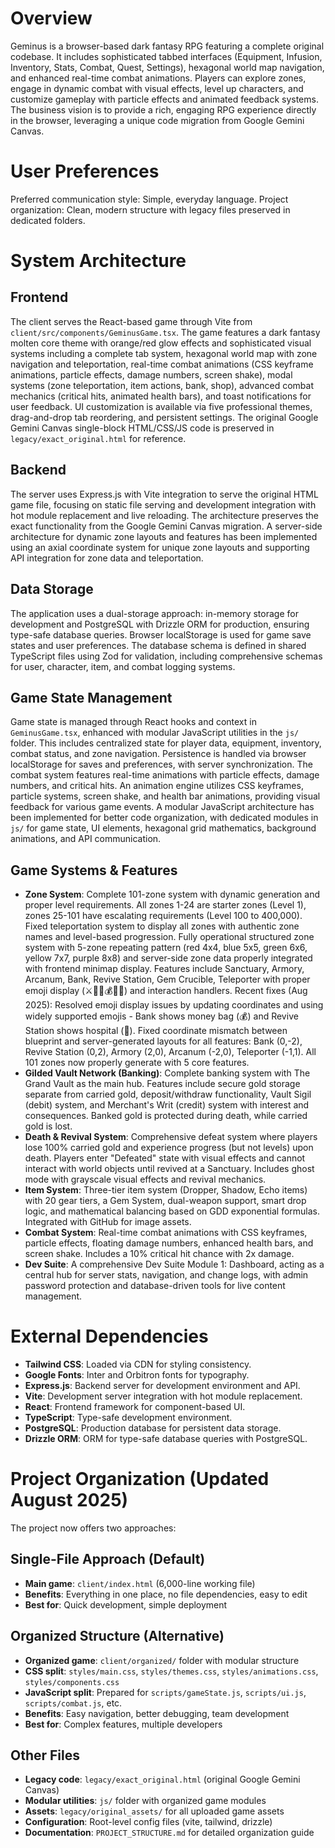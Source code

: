 # Overview
Geminus is a browser-based dark fantasy RPG featuring a complete original codebase. It includes sophisticated tabbed interfaces (Equipment, Infusion, Inventory, Stats, Combat, Quest, Settings), hexagonal world map navigation, and enhanced real-time combat animations. Players can explore zones, engage in dynamic combat with visual effects, level up characters, and customize gameplay with particle effects and animated feedback systems. The business vision is to provide a rich, engaging RPG experience directly in the browser, leveraging a unique code migration from Google Gemini Canvas.

# User Preferences
Preferred communication style: Simple, everyday language.
Project organization: Clean, modern structure with legacy files preserved in dedicated folders.

# System Architecture

## Frontend
The client serves the React-based game through Vite from `client/src/components/GeminusGame.tsx`. The game features a dark fantasy molten core theme with orange/red glow effects and sophisticated visual systems including a complete tab system, hexagonal world map with zone navigation and teleportation, real-time combat animations (CSS keyframe animations, particle effects, damage numbers, screen shake), modal systems (zone teleportation, item actions, bank, shop), advanced combat mechanics (critical hits, animated health bars), and toast notifications for user feedback. UI customization is available via five professional themes, drag-and-drop tab reordering, and persistent settings. The original Google Gemini Canvas single-block HTML/CSS/JS code is preserved in `legacy/exact_original.html` for reference.

## Backend
The server uses Express.js with Vite integration to serve the original HTML game file, focusing on static file serving and development integration with hot module replacement and live reloading. The architecture preserves the exact functionality from the Google Gemini Canvas migration. A server-side architecture for dynamic zone layouts and features has been implemented using an axial coordinate system for unique zone layouts and supporting API integration for zone data and teleportation.

## Data Storage
The application uses a dual-storage approach: in-memory storage for development and PostgreSQL with Drizzle ORM for production, ensuring type-safe database queries. Browser localStorage is used for game save states and user preferences. The database schema is defined in shared TypeScript files using Zod for validation, including comprehensive schemas for user, character, item, and combat logging systems.

## Game State Management
Game state is managed through React hooks and context in `GeminusGame.tsx`, enhanced with modular JavaScript utilities in the `js/` folder. This includes centralized state for player data, equipment, inventory, combat status, and zone navigation. Persistence is handled via browser localStorage for saves and preferences, with server synchronization. The combat system features real-time animations with particle effects, damage numbers, and critical hits. An animation engine utilizes CSS keyframes, particle systems, screen shake, and health bar animations, providing visual feedback for various game events. A modular JavaScript architecture has been implemented for better code organization, with dedicated modules in `js/` for game state, UI elements, hexagonal grid mathematics, background animations, and API communication.

## Game Systems & Features
- **Zone System**: Complete 101-zone system with dynamic generation and proper level requirements. All zones 1-24 are starter zones (Level 1), zones 25-101 have escalating requirements (Level 100 to 400,000). Fixed teleportation system to display all zones with authentic zone names and level-based progression. Fully operational structured zone system with 5-zone repeating pattern (red 4x4, blue 5x5, green 6x6, yellow 7x7, purple 8x8) and server-side zone data properly integrated with frontend minimap display. Features include Sanctuary, Armory, Arcanum, Bank, Revive Station, Gem Crucible, Teleporter with proper emoji display (⚔️🔮🌀💰🏥💎) and interaction handlers. Recent fixes (Aug 2025): Resolved emoji display issues by updating coordinates and using widely supported emojis - Bank shows money bag (💰) and Revive Station shows hospital (🏥). Fixed coordinate mismatch between blueprint and server-generated layouts for all features: Bank (0,-2), Revive Station (0,2), Armory (2,0), Arcanum (-2,0), Teleporter (-1,1). All 101 zones now properly generate with 5 core features.
- **Gilded Vault Network (Banking)**: Complete banking system with The Grand Vault as the main hub. Features include secure gold storage separate from carried gold, deposit/withdraw functionality, Vault Sigil (debit) system, and Merchant's Writ (credit) system with interest and consequences. Banked gold is protected during death, while carried gold is lost.
- **Death & Revival System**: Comprehensive defeat system where players lose 100% carried gold and experience progress (but not levels) upon death. Players enter "Defeated" state with visual effects and cannot interact with world objects until revived at a Sanctuary. Includes ghost mode with grayscale visual effects and revival mechanics.
- **Item System**: Three-tier item system (Dropper, Shadow, Echo items) with 20 gear tiers, a Gem System, dual-weapon support, smart drop logic, and mathematical balancing based on GDD exponential formulas. Integrated with GitHub for image assets.
- **Combat System**: Real-time combat animations with CSS keyframes, particle effects, floating damage numbers, enhanced health bars, and screen shake. Includes a 10% critical hit chance with 2x damage.
- **Dev Suite**: A comprehensive Dev Suite Module 1: Dashboard, acting as a central hub for server stats, navigation, and change logs, with admin password protection and database-driven tools for live content management.

# External Dependencies
- **Tailwind CSS**: Loaded via CDN for styling consistency.
- **Google Fonts**: Inter and Orbitron fonts for typography.
- **Express.js**: Backend server for development environment and API.
- **Vite**: Development server integration with hot module replacement.
- **React**: Frontend framework for component-based UI.
- **TypeScript**: Type-safe development environment.
- **PostgreSQL**: Production database for persistent data storage.
- **Drizzle ORM**: ORM for type-safe database queries with PostgreSQL.

# Project Organization (Updated August 2025)
The project now offers two approaches:

## Single-File Approach (Default)
- **Main game**: `client/index.html` (6,000-line working file)
- **Benefits**: Everything in one place, no file dependencies, easy to edit
- **Best for**: Quick development, simple deployment

## Organized Structure (Alternative)
- **Organized game**: `client/organized/` folder with modular structure
- **CSS split**: `styles/main.css`, `styles/themes.css`, `styles/animations.css`, `styles/components.css`
- **JavaScript split**: Prepared for `scripts/gameState.js`, `scripts/ui.js`, `scripts/combat.js`, etc.
- **Benefits**: Easy navigation, better debugging, team development
- **Best for**: Complex features, multiple developers

## Other Files
- **Legacy code**: `legacy/exact_original.html` (original Google Gemini Canvas)
- **Modular utilities**: `js/` folder with organized game modules
- **Assets**: `legacy/original_assets/` for all uploaded game assets
- **Configuration**: Root-level config files (vite, tailwind, drizzle)
- **Documentation**: `PROJECT_STRUCTURE.md` for detailed organization guide